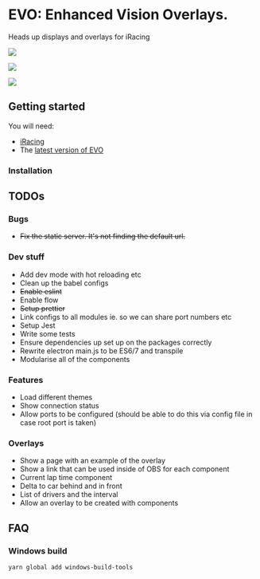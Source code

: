 # EVO: Enhanced Vision Overlays.

Heads up displays and overlays for iRacing

![](https://user-images.githubusercontent.com/3791360/44296752-d77a1180-a307-11e8-896a-7dbf9223ac96.jpg)

![](https://user-images.githubusercontent.com/3791360/44296751-d77a1180-a307-11e8-9504-6b3b0b8c3c37.jpg)

![](https://user-images.githubusercontent.com/3791360/44304586-3c367a00-a3a3-11e8-8fd2-78227ac0f55d.gif)

## Getting started

You will need:
* [iRacing](https://www.iracing.com/)
* The [latest version of EVO](https://github.com/crimsonronin/evo/releases)

### Installation

## TODOs

### Bugs

*   ~~Fix the static server. It's not finding the default url.~~

### Dev stuff

*   Add dev mode with hot reloading etc
*   Clean up the babel configs
*   ~~Enable eslint~~
*   Enable flow
*   ~~Setup prettier~~
*   Link configs to all modules ie. so we can share port numbers etc
*   Setup Jest
*   Write some tests
*   Ensure dependencies up set up on the packages correctly
*   Rewrite electron main.js to be ES6/7 and transpile
*   Modularise all of the components

### Features

*   Load different themes
*   Show connection status
*   Allow ports to be configured (should be able to do this via config file in case root port is taken)

### Overlays

*   Show a page with an example of the overlay
*   Show a link that can be used inside of OBS for each component
*   Current lap time component
*   Delta to car behind and in front
*   List of drivers and the interval
*   Allow an overlay to be created with components

## FAQ

### Windows build

```
yarn global add windows-build-tools
```
